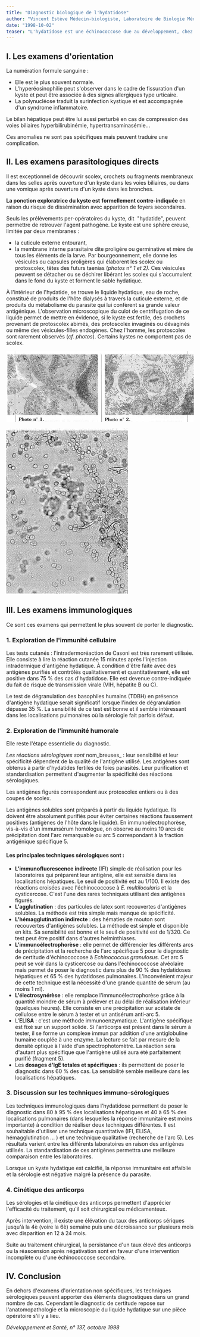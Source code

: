 ```yaml
---
title: "Diagnostic biologique de l'hydatidose"
author: "Vincent Estève Médecin-biologiste, Laboratoire de Biologie Médicale, Centre Hospitalier, Aulnay-sous-Bois."
date: "1998-10-02"
teaser: "L'hydatidose est une échinococcose due au développement, chez l'homme, de larves d'_Echinococcus granulosus_. À l'état adulte, le parasite est hébergé dans l'intestin d'animaux domestiques, surtout le chien. Le diagnostic repose sur des arguments cliniques, radiologiques et biologiques. Parmi les examens biologiques, les sérologies apportent les éléments étiologiques les plus importants."
---
```


## I. Les examens d'orientation

La numération formule sanguine :

*   Elle est le plus souvent normale.  
*   L'hyperéosinophilie peut s'observer dans le cadre de fissuration d'un kyste et peut être associée à des signes allergiques type urticaire.  
*   La polynucléose traduit la surinfection kystique et est accompagnée d'un syndrome inflammatoire.

Le bilan hépatique peut être lui aussi perturbé en cas de compression des voies biliaires hyperbilirubinémie, hypertransaminasémie...

Ces anomalies ne sont pas spécifiques mais peuvent traduire une complication.

## II. Les examens parasitologiques directs

Il est exceptionnel de découvrir scolex, crochets ou fragments membraneux dans les selles après ouverture d'un kyste dans les voies biliaires, ou dans une vomique après ouverture d'un kyste dans les bronches.

**La ponction exploratrice du kyste est** **formellement contre-indiquée** en raison du risque de dissémination avec apparition de foyers secondaires.

Seuls les prélèvements per-opératoires du kyste, dit  "hydatide", peuvent permettre de retrouver l'agent pathogène. Le kyste est une sphère creuse, limitée par deux membranes :

*   la cuticule externe entourant,
*   la membrane interne parasitaire dite proligére ou germinative et mère de tous les éléments de la larve. Par bourgeonnement, elle donne les vésicules ou capsules proligères qui élaborent les scolex ou protoscolex, têtes des futurs taenias (_photos_ n° _1 et 2)._ Ces vésicules peuvent se détacher ou se déchirer libérant les scolex qui s'accumulent dans le fond du kyste et forment le sable hydatique.

À l'intérieur de l'hydatide, se trouve le liquide hydatique, eau de roche, constitué de produits de l'hôte dialysés à travers la cuticule externe, et de produits du métabolisme du parasite qui lui confèrent sa grande valeur antigénique. L'observation microscopique du culot de centrifugation de ce liquide permet de mettre en évidence, si le kyste est fertile, des crochets provenant de protoscolex abimés, des protoscolex invaginés ou dévaginés ou même des vésicules-filles endogènes. Chez l'homme, les protoscolex sont rarement observés (_cf. photos_). Certains kystes ne comportent pas de scolex.


![](i799-1.jpg)

![](i799-2.jpg)


## III. Les examens immunologiques

Ce sont ces examens qui permettent le plus souvent de porter le diagnostic.

### 1. Exploration de l'immunité cellulaire

Les tests cutanés : l'intradermoréaction de Casoni est très rarement utilisée. Elle consiste à lire la réaction cutanée 15 minutes après l'injection intradermique d'antigène hydatique. À condition d'être faite avec des antigènes purifiés et contrôlés qualitativement et quantitativement, elle est positive dans 75 % des cas d'hydatidose. Elle est devenue contre-indiquée du fait de risque de transmission virale (VIH, hépatite B ou C).

Le test de dégranulation des basophiles humains (TDBH) en présence d'antigène hydatique serait significatif lorsque l'index de dégranulation dépasse 35 %. La sensibilité de ce test est bonne et il semble intéressant dans les localisations pulmonaires où la sérologie fait parfois défaut.

### 2. Exploration de l'immunité humorale

Elle reste l'étape essentielle du diagnostic.

_Les réactions sérologiques sont_ nom_breuses_ : leur sensibilité et leur spécificité dépendent de la qualité de l'antigène utilisé. Les antigènes sont obtenus à partir d'hydatides fertiles de foies parasités. Leur purification et standardisation permettent d'augmenter la spécificité des réactions sérologiques.

Les antigènes figurés correspondent aux protoscolex entiers ou à des coupes de scolex.

Les antigènes solubles sont préparés à partir du liquide hydatique. Ils doivent être absolument purifiés pour éviter certaines réactions faussement positives (antigènes de l'hôte dans le liquide). En immunoélectrophorèse, vis-à-vis d'un immunsérum homologue, on observe au moins 10 arcs de précipitation dont l'arc remarquable ou arc 5 correspondant à la fraction antigénique spécifique 5.

#### Les principales techniques sérologiques sont :

*   **L'immunofluorescence indirecte** (IFI) simple de réalisation pour les laboratoires qui préparent leur antigène, elle est sensible dans les localisations hépatiques. Le seuil de positivité est au 1/100. Il existe des réactions croisées avec l'échinococcose à _E. multilocularis_ et la cysticercose. C'est l'une des rares techniques utilisant des antigènes figurés.  
*   **L'agglutination** : des particules de latex sont recouvertes d'antigènes solubles. La méthode est très simple mais manque de spécificité.  
*   **L'hémagglutination indirecte** : des hématies de mouton sont recouvertes d'antigènes solubles. La méthode est simple et disponible en kits. Sa sensibilité est bonne et le seuil de positivité est de 1/320. Ce test peut être positif dans d'autres helminthiases.  
*   **L'immunoélectrophorèse** : elle permet de différencier les différents arcs de précipitation et la recherche de l'arc spécifique 5 pour le diagnostic de certitude d'échinococcose à _Echinococcus granulosus._ Cet arc 5 peut se voir dans la cysticercose ou dans l'échinococcose alvéolaire mais permet de poser le diagnostic dans plus de 90 % des hydatidoses hépatiques et 65 % des hydatidoses pulmonaires. L'inconvénient majeur de cette technique est la nécessité d'une grande quantité de sérum (au moins 1 ml).  
*   **L'électrosynérèse** : elle remplace l'immunoélectrophorèse grâce à la quantité moindre de sérum à prélever et au délai de réalisation inférieur (quelques heures). Elle consiste en une précipitation sur acétate de cellulose entre le sérum à tester et un antisérum anti-arc 5.  
*   L'**ELISA** : c'est une méthode immunoenzymatique. L'antigène spécifique est fixé sur un support solide. Si l'anticorps est présent dans le sérum à tester, il se forme un complexe immun par addition d'une antiglobuline humaine couplée à une enzyme. La lecture se fait par mesure de la densité optique à l'aide d'un spectrophotomètre. La réaction sera d'autant plus spécifique que l'antigène utilisé aura été parfaitement purifié (fragment 5).  
*   Les **dosages d'IgE totales et spécifiques** : ils permettent de poser le diagnostic dans 60 % des cas. La sensibilité semble meilleure dans les localisations hépatiques.

### 3. Discussion sur les techniques immuno-sérologiques

Les techniques immunologiques dans l'hydatidose permettent de poser le diagnostic dans 80 à 95 % des localisations hépatiques et 40 à 65 % des localisations pulmonaires (dans lesquelles la réponse immunitaire est moins importante) à condition de réaliser deux techniques différentes. Il est souhaitable d'utiliser une technique quantitative (IFI, ELISA, hémagglutination ... ) et une technique qualitative (recherche de l'arc 5). Les résultats varient entre les différents laboratoires en raison des antigènes utilisés. La standardisation de ces antigènes permettra une meilleure comparaison entre les laboratoires.

Lorsque un kyste hydatique est calcifié, la réponse immunitaire est affaiblie et la sérologie est négative malgré la présence du parasite.

### 4. Cinétique des anticorps

Les sérologies et la cinétique des anticorps permettent d'apprécier l'efficacité du traitement, qu'il soit chirurgical ou médicamenteux.

Après intervention, il existe une élévation du taux des anticorps sériques jusqu'à la 4è (voire la 6è) semaine puis une décroissance sur plusieurs mois avec disparition en 12 à 24 mois.

Suite au traitement chirurgical, la persistance d'un taux élevé des anticorps ou la réascension après négativation sont en faveur d'une intervention incomplète ou d'une échinococcose secondaire.

## IV. Conclusion

En dehors d'examens d'orientation non spécifiques, les techniques sérologiques peuvent apporter des éléments diagnostiques dans un grand nombre de cas. Cependant le diagnostic de certitude repose sur l'anatomopathologie et la microscopie du liquide hydatique sur une pièce opératoire s'il y a lieu.

_Développement et Santé, n° 137, octobre 1998_